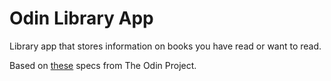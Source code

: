 # Odin Library App

Library app that stores information on books you have read or want to read.

Based on <a href="https://www.theodinproject.com/courses/javascript/lessons/library">these</a> specs from The Odin Project.
